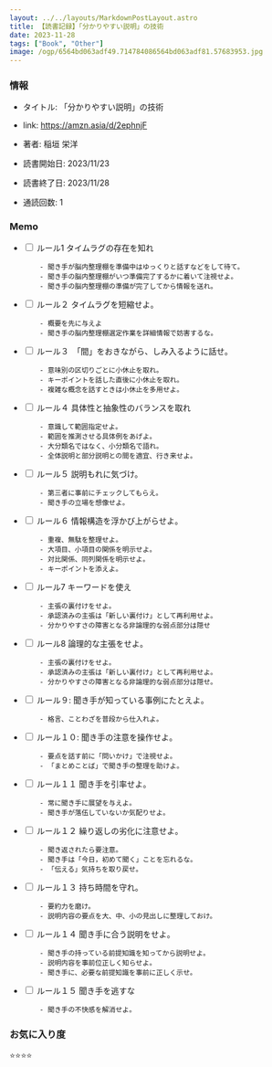 ```yaml
---
layout: ../../layouts/MarkdownPostLayout.astro
title: 【読書記録】「分かりやすい説明」の技術
date: 2023-11-28
tags: ["Book", "Other"]
image: /ogp/6564bd063adf49.714784086564bd063adf81.57683953.jpg
---
```


### 情報
- タイトル: 「分かりやすい説明」の技術
- link: https://amzn.asia/d/2ephnjF
- 著者: 稲垣 栄洋

- 読書開始日: 2023/11/23
- 読書終了日: 2023/11/28
- 通読回数: 1

### Memo

<ul>
<li><input type="checkbox" id="point1"><label for="point1"> ルール1 タイムラグの存在を知れ</label></li>

```
    - 聞き手が脳内整理棚を準備中はゆっくりと話すなどをして待て。
    - 聞き手の脳内整理棚がいつ準備完了するかに着いて注視せよ。
    - 聞き手の脳内整理棚の準備が完了してから情報を送れ。
```
<li><input type="checkbox" id="point2"><label for="point2"> ルール２ タイムラグを短縮せよ。</label></li>

```
    - 概要を先に与えよ
    - 聞き手の脳内整理棚選定作業を詳細情報で妨害するな。
```
<li><input type="checkbox" id="point3"><label for="point3"> ルール３　「間」をおきながら、しみ入るように話せ。</label></li>

```
    - 意味別の区切りごとに小休止を取れ。
    - キーポイントを話した直後に小休止を取れ。
    - 複雑な概念を話すときは小休止を多用せよ。
```
<li><input type="checkbox" id="point4"><label for="point4"> ルール４ 具体性と抽象性のバランスを取れ</label></li>

```
    - 意識して範囲指定せよ。
    - 範囲を推測させる具体例をあげよ。
    - 大分類名ではなく、小分類名で語れ。
    - 全体説明と部分説明との間を適宜、行き来せよ。
```
<li><input type="checkbox" id="point5"><label for="point5"> ルール５ 説明もれに気づけ。</label></li>

```
    - 第三者に事前にチェックしてもらえ。
    - 聞き手の立場を想像せよ。
```
<li><input type="checkbox" id="point6"><label for="point6"> ルール６ 情報構造を浮かび上がらせよ。</label></li>

```
    - 重複、無駄を整理せよ。
    - 大項目、小項目の関係を明示せよ。
    - 対比関係、同列関係を明示せよ。
    - キーポイントを添えよ。
```
<li><input type="checkbox" id="point7"><label for="point7"> ルール7 キーワードを使え</label></li>

```
    - 主張の裏付けをせよ。
    - 承認済みの主張は「新しい裏付け」として再利用せよ。
    - 分かりやすさの障害となる非論理的な弱点部分は隠せ
```
<li><input type="checkbox" id="point8"><label for="point8"> ルール8 論理的な主張をせよ。</label></li>

```
    - 主張の裏付けをせよ。
    - 承認済みの主張は「新しい裏付け」として再利用せよ。
    - 分かりやすさの障害となる非論理的な弱点部分は隠せ。
```
<li><input type="checkbox" id="point9"><label for="point9"> ルール９: 聞き手が知っている事例にたとえよ。</label></li>

```
    - 格言、ことわざを普段から仕入れよ。
```
<li><input type="checkbox" id="point10"><label for="point10"> ルール１０: 聞き手の注意を操作せよ。</label></li>

```
    - 要点を話す前に「問いかけ」で注視せよ。
    - 「まとめことば」で聞き手の整理を助けよ。
```
<li><input type="checkbox" id="point11"><label for="point11"> ルール１１ 聞き手を引率せよ。</label></li>

```
    - 常に聞き手に展望を与えよ。
    - 聞き手が落伍していないか気配りせよ。
```
<li><input type="checkbox" id="point12"><label for="point12"> ルール１２ 繰り返しの劣化に注意せよ。</label></li>

```
    - 聞き返されたら要注意。
    - 聞き手は「今日，初めて聞く」ことを忘れるな。
    - 「伝える」気持ちを取り戻せ。
```
<li><input type="checkbox" id="point13"><label for="point13"> ルール１３ 持ち時間を守れ。</label></li>

```
    - 要約力を磨け。
    - 説明内容の要点を大、中、小の見出しに整理しておけ。
```
<li><input type="checkbox" id="point14"><label for="point14"> ルール１４ 聞き手に合う説明をせよ。</label></li>

```
    - 聞き手の持っている前提知識を知ってから説明せよ。
    - 説明内容を事前位正しく知らせよ。
    - 聞き手に、必要な前提知識を事前に正しく示せ。
```
<li><input type="checkbox" id="point15"><label for="point15"> ルール１５ 聞き手を逃すな</label></li>

```
    - 聞き手の不快感を解消せよ。
```
</ul>

### お気に入り度
⭐️⭐️⭐️⭐️